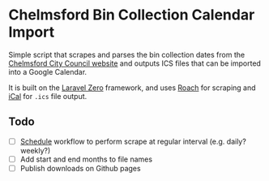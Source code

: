 # Chelmsford Bin Collection Calendar Import

Simple script that scrapes and parses the bin collection dates from the [Chelmsford City Council website](https://www.chelmsford.gov.uk/bins-and-recycling/check-your-collection-day/) and outputs ICS files that can be imported into a Google Calendar.

It is built on the [Laravel Zero](https://github.com/laravel-zero/laravel-zero) framework, and uses [Roach](https://github.com/roach-php/core) for scraping and [iCal](https://github.com/markuspoerschke/ical) for `.ics` file output.

## Todo

- [ ] [Schedule](https://docs.github.com/en/actions/using-workflows/events-that-trigger-workflows#schedule) workflow to perform scrape at regular interval (e.g. daily? weekly?)
- [ ] Add start and end months to file names
- [ ] Publish downloads on Github pages
